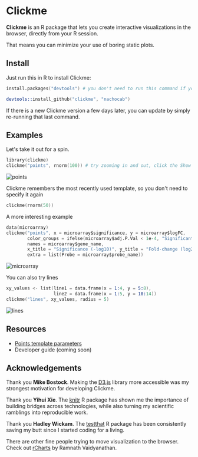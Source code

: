 # Clickme

**Clickme** is an R package that lets you create interactive visualizations in the browser, directly from your R session.

That means you can minimize your use of boring static plots.

## Install

Just run this in R to install Clickme:

```S
install.packages("devtools") # you don't need to run this command if you already have the devtools package installed.

devtools::install_github("clickme", "nachocab")
```

If there is a new Clickme version a few days later, you can update by simply re-running that last command.

## Examples

Let's take it out for a spin.

```S
library(clickme)
clickme("points", rnorm(100)) # try zooming in and out, click the Show names button, hover over points
```

![points](http://imgur.com/rzpcxf3)

Clickme remembers the most recently used template, so you don't need to specify it again

```S
clickme(rnorm(50))
```

A more interesting example
```S
data(microarray)
clickme("points", x = microarray$significance, y = microarray$logFC,
        color_groups = ifelse(microarray$adj.P.Val < 1e-4, "Significant", "Noise"),
        names = microarray$gene_name,
        x_title = "Significance (-log10)", y_title = "Fold-change (log2)",
        extra = list(Probe = microarray$probe_name))
```

![microarray](http://imgur.com/4WPSKjP)

You can also try lines

```S
xy_values <- list(line1 = data.frame(x = 1:4, y = 5:8),
                  line2 = data.frame(x = 1:5, y = 10:14))
clickme("lines", xy_values, radius = 5)
```

![lines](http://imgur.com/f82PXE0)

## Resources

* [Points template parameters](http://rclickme.com/clickme/user_manual/points.html)
* Developer guide (coming soon)

## Acknowledgements
Thank you **Mike Bostock**. Making the [D3.js](http://d3js.org) library more accessible was my strongest motivation for developing Clickme.

Thank you **Yihui Xie**. The [knitr](https://github.com/yihui/knitr) R package has shown me the importance of building bridges across technologies, while also turning my scientific ramblings into reproducible work.

Thank you **Hadley Wickam**. The [testthat](https://github.com/hadley/test_that) R package has been consistently saving my butt since I started coding for a living.

There are other fine people trying to move visualization to the browser. Check out [rCharts](http://rcharts.io/) by Ramnath Vaidyanathan.
